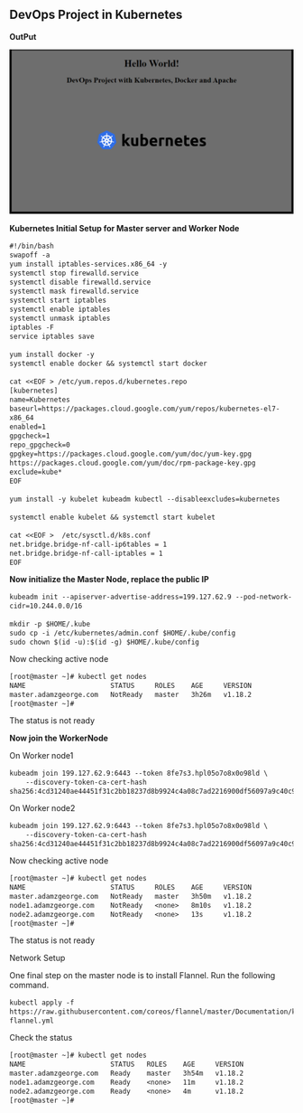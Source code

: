 ## DevOps Project in Kubernetes

**OutPut**

![alt HelloWorld](https://raw.githubusercontent.com/adarshgeorge/Hello_Kubernetes/master/web/cover.png)

**Kubernetes Initial Setup for Master server and Worker Node**

```
#!/bin/bash
swapoff -a
yum install iptables-services.x86_64 -y
systemctl stop firewalld.service
systemctl disable firewalld.service
systemctl mask firewalld.service
systemctl start iptables
systemctl enable iptables
systemctl unmask iptables
iptables -F
service iptables save

yum install docker -y
systemctl enable docker && systemctl start docker

cat <<EOF > /etc/yum.repos.d/kubernetes.repo
[kubernetes]
name=Kubernetes
baseurl=https://packages.cloud.google.com/yum/repos/kubernetes-el7-x86_64
enabled=1
gpgcheck=1
repo_gpgcheck=0
gpgkey=https://packages.cloud.google.com/yum/doc/yum-key.gpg https://packages.cloud.google.com/yum/doc/rpm-package-key.gpg
exclude=kube*
EOF

yum install -y kubelet kubeadm kubectl --disableexcludes=kubernetes

systemctl enable kubelet && systemctl start kubelet

cat <<EOF >  /etc/sysctl.d/k8s.conf
net.bridge.bridge-nf-call-ip6tables = 1
net.bridge.bridge-nf-call-iptables = 1
EOF
```

**Now initialize the Master Node, replace the public IP**


```
kubeadm init --apiserver-advertise-address=199.127.62.9 --pod-network-cidr=10.244.0.0/16 

mkdir -p $HOME/.kube
sudo cp -i /etc/kubernetes/admin.conf $HOME/.kube/config
sudo chown $(id -u):$(id -g) $HOME/.kube/config
```

Now checking active node


```
[root@master ~]# kubectl get nodes
NAME                     STATUS     ROLES    AGE     VERSION
master.adamzgeorge.com   NotReady   master   3h26m   v1.18.2
[root@master ~]#
```
The status is not ready

**Now join the WorkerNode**


On Worker node1


```
kubeadm join 199.127.62.9:6443 --token 8fe7s3.hpl05o7o8x0o98ld \
    --discovery-token-ca-cert-hash sha256:4cd31240ae44451f31c2bb18237d8b9924c4a08c7ad2216900df56097a9c40c9
```

On Worker node2

```
kubeadm join 199.127.62.9:6443 --token 8fe7s3.hpl05o7o8x0o98ld \
    --discovery-token-ca-cert-hash sha256:4cd31240ae44451f31c2bb18237d8b9924c4a08c7ad2216900df56097a9c40c9
```

Now checking active node

```
[root@master ~]# kubectl get nodes
NAME                     STATUS     ROLES    AGE     VERSION
master.adamzgeorge.com   NotReady   master   3h50m   v1.18.2
node1.adamzgeorge.com    NotReady   <none>   8m10s   v1.18.2
node2.adamzgeorge.com    NotReady   <none>   13s     v1.18.2
[root@master ~]#

```

The status is not ready


Network Setup


One final step on the master node is to install Flannel. Run the following command.

```
kubectl apply -f https://raw.githubusercontent.com/coreos/flannel/master/Documentation/kube-flannel.yml
```

Check the status

```
[root@master ~]# kubectl get nodes
NAME                     STATUS   ROLES    AGE     VERSION
master.adamzgeorge.com   Ready    master   3h54m   v1.18.2
node1.adamzgeorge.com    Ready    <none>   11m     v1.18.2
node2.adamzgeorge.com    Ready    <none>   4m      v1.18.2
[root@master ~]#
```